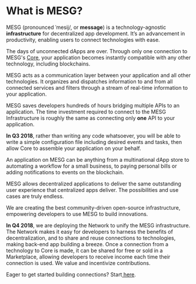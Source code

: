 # What is MESG?

MESG \(pronounced ˈmesij/, or **message**\) is a technology-agnostic **infrastructure** for decentralized app development. It’s an advancement in productivity, enabling users to connect technologies with ease.

The days of unconnected dApps are over. Through only one connection to MESG's [Core](core.md), your application becomes instantly compatible with any other technology, including blockchains. 

MESG acts as a communication layer between your application and all other technologies. It organizes and dispatches information to and from all connected services and filters through a stream of real-time information to your application.

MESG saves developers hundreds of hours bridging multiple APIs to an application. The time investment required to connect to the MESG Infrastructure is roughly the same as connecting only **one** API to your application.

**In Q3 2018**, rather than writing any code whatsoever, you will be able to write a simple configuration file including desired events and tasks, then allow Core to assemble your application on your behalf.

An application on MESG can be anything from a multinational dApp store to automating a workflow for a small business, to paying personal bills or adding notifications to events on the blockchain. 

MESG allows decentralized applications to deliver the same outstanding user experience that centralized apps deliver. The possibilities and use cases are truly endless.

We are creating the best community-driven open-source infrastructure, empowering developers to use MESG to build innovations.

**In Q4 2018**, we are deploying the Network to unify the MESG infrastructure. The Network makes it easy for developers to harness the benefits of decentralization, and to share and reuse connections to technologies, making back-end app building a breeze. Once a connection from a technology to Core is made, it can be shared for free or sold in a Marketplace, allowing developers to receive income each time their connection is used. We value and incentivize contributions.

Eager to get started building connections? Start[ here](https://docs.mesg.tech/~/edit/primary/start-here/run-a-node).  
  


